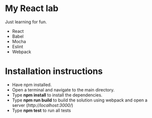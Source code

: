 # My React lab
Just learning for fun.
- React
- Babel
- Mocha
- Eslint
- Webpack

# Installation instructions

- Have npm installed.
- Open a terminal and navigate to the main directory.
- Type **npm install** to install the dependencies.
- Type **npm run build** to build the solution using webpack and open a server (*http://localhost:3000/*)
- Type **npm test** to run all tests
